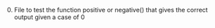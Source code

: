 0. File to test the function positive or negative() that gives the correct output given a case of 0
